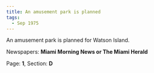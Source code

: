 ```yaml
---  
title: An amusement park is planned  
tags:  
  - Sep 1975  
---  
```

  
An amusement park is planned for Watson Island.  
  
Newspapers: **Miami Morning News or The Miami Herald**  
  
Page: **1**, Section: **D** 

